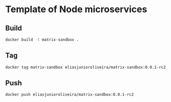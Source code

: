 # Template of Node microservices

## Build

```sh
docker build -t matrix-sandbox .
```

## Tag
```sh
docker tag matrix-sandbox eliasjunioroliveira/matrix-sandbox:0.0.1-rc2
```
## Push

```sh
docker push eliasjunioroliveira/matrix-sandbox:0.0.1-rc2
```